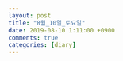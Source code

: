 ```yaml
---
layout: post
title: "8월_10일_토요일"
date: 2019-08-10 1:11:00 +0900
comments: true 
categories: [diary] 
---
```

